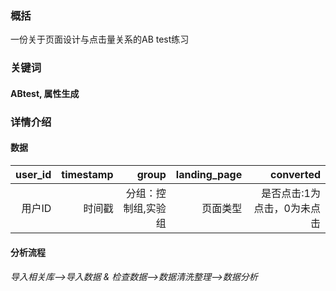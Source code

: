 ### 概括

一份关于页面设计与点击量关系的AB test练习

### 关键词

#### ABtest, 属性生成

### 详情介绍

#### 数据

| user_id | timestamp |               group | landing_page |                   converted |
| ------: | --------: | ------------------: | -----------: | --------------------------: |
|  用户ID |    时间戳 | 分组：控制组,实验组 |     页面类型 | 是否点击:1为点击，0为未点击 |

#### 分析流程

###### 导入相关库——>导入数据 & 检查数据——>数据清洗整理——>数据分析

#### 